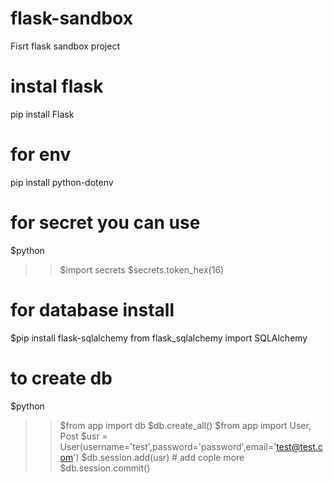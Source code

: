 # flask-sandbox
Fisrt flask sandbox project
# instal flask
pip install Flask
# for env
pip install python-dotenv
# for secret you can use
$python
>>$import secrets
>>$secrets.token_hex(16)
# for database install
$pip install flask-sqlalchemy
from flask_sqlalchemy import SQLAlchemy
# to create db
$python
>>$from app import db
>>$db.create_all()
>>$from app import User, Post
>>$usr = User(username='test',password='password',email='test@test.com')
>>$db.session.add(usr) # add cople more 
>>$db.session.commit()